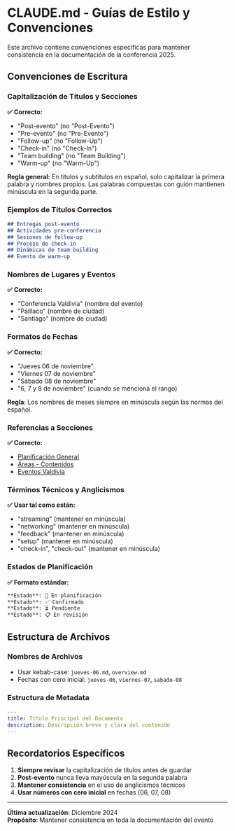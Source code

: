 # CLAUDE.md - Guías de Estilo y Convenciones

Este archivo contiene convenciones específicas para mantener consistencia en la documentación de la conferencia 2025.

## Convenciones de Escritura

### Capitalización de Títulos y Secciones

**✅ Correcto:**
- "Post-evento" (no "Post-Evento")
- "Pre-evento" (no "Pre-Evento") 
- "Follow-up" (no "Follow-Up")
- "Check-in" (no "Check-In")
- "Team building" (no "Team Building")
- "Warm-up" (no "Warm-Up")

**Regla general:** En títulos y subtítulos en español, solo capitalizar la primera palabra y nombres propios. Las palabras compuestas con guión mantienen minúscula en la segunda parte.

### Ejemplos de Títulos Correctos

```markdown
## Entregas post-evento
## Actividades pre-conferencia  
## Sesiones de follow-up
## Proceso de check-in
## Dinámicas de team building
## Evento de warm-up
```

### Nombres de Lugares y Eventos

**✅ Correcto:**
- "Conferencia Valdivia" (nombre del evento)
- "Paillaco" (nombre de ciudad)
- "Santiago" (nombre de ciudad)

### Formatos de Fechas

**✅ Correcto:**
- "Jueves 06 de noviembre"
- "Viernes 07 de noviembre" 
- "Sábado 08 de noviembre"
- "6, 7 y 8 de noviembre" (cuando se menciona el rango)

**Regla**: Los nombres de meses siempre en minúscula según las normas del español.

### Referencias a Secciones

**✅ Correcto:**
- [Planificación General](/planificacion/overview)
- [Áreas - Contenidos](/areas/contenidos/overview)
- [Eventos Valdivia](/eventos/valdivia/overview)

### Términos Técnicos y Anglicismos

**✅ Usar tal como están:**
- "streaming" (mantener en minúscula)
- "networking" (mantener en minúscula)
- "feedback" (mantener en minúscula)
- "setup" (mantener en minúscula)
- "check-in", "check-out" (mantener en minúscula)

### Estados de Planificación

**✅ Formato estándar:**
```markdown
**Estado**: 🚧 En planificación
**Estado**: ✅ Confirmado
**Estado**: ⏳ Pendiente
**Estado**: 📋 En revisión
```

## Estructura de Archivos

### Nombres de Archivos
- Usar kebab-case: `jueves-06.md`, `overview.md`
- Fechas con cero inicial: `jueves-06`, `viernes-07`, `sabado-08`

### Estructura de Metadata
```yaml
---
title: Título Principal del Documento
description: Descripción breve y clara del contenido
---
```

## Recordatorios Específicos

1. **Siempre revisar** la capitalización de títulos antes de guardar
2. **Post-evento** nunca lleva mayúscula en la segunda palabra
3. **Mantener consistencia** en el uso de anglicismos técnicos
4. **Usar números con cero inicial** en fechas (06, 07, 08)

---

**Última actualización**: Diciembre 2024  
**Propósito**: Mantener consistencia en toda la documentación del evento